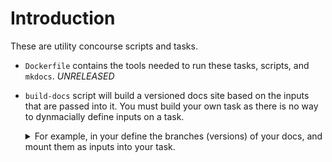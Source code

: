 # Introduction

These are utility concourse scripts and tasks.

* `Dockerfile` contains the tools needed to run these tasks, scripts, and `mkdocs`. *UNRELEASED*
* `build-docs` script will build a versioned docs site based on the inputs that are passed into it.
  You must build your own task as there is no way to dynmacially define inputs on a task.

  <details>
  <summary>For example, in your define the branches (versions) of your docs, and mount them as inputs into your task.</summary>

  ```yaml
  resources:
  - name: mkdocs-pivotal-theme
    type: git
    source: { uri: https://github.com/pivotal/mkdocs-pivotal-theme }
  - name: docs-v1.1
    type: git
    source:
      uri: https://github.com/org/my-docs
      branch: v1.1
  - name: docs-v1.2
    type: git
    source:
      uri: https://github.com/org/my-docs
      branch: v1.2
  - name: docs-app
    type: cf
    source:
      api: api.run.pivotal.io
      username: ((cf-username))
      password: ((cf-password))
      organization: some-docs
      space: some-docs

  jobs:
  - name: build-docs
    serial: true
    plan:
      - get: mkdocs-pivotal-theme
      - get: docs-v1.1
      - get: docs-v1.2
      - task: build-docs
        config:
          image_resource:
            type: docker-image
            source: { repository: NOT-YET-CREATED }
          inputs:
          - name: docs-v1.1
          - name: docs-v1.2
          - name: mkdocs-pivotal-theme
          outputs:
          - name: cf-app
          run:
            path: mkdocs-pivotal-theme/ci/build-docs/build-docs
            args: [
              '--output-dir', './cf-app',
              '--docs-dir', '.',
              '--docs-prefix', 'docs',
              '--site-prefix', 'my-project-name',
              '--domains', 'docs.pivotal.io'
              ]
      - put: docs-app
        params:
          manifest: cf-app/manifest.yml
          path: cf-app
          current_app_name: ((cf-app-name))
          show_app_log: true
  ```
  </details>

